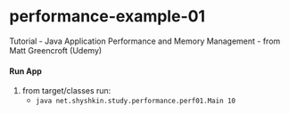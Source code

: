 # performance-example-01
Tutorial - Java Application Performance and Memory Management - from Matt Greencroft (Udemy)

####  Run App

1. from target/classes run:
   - `java net.shyshkin.study.performance.perf01.Main 10`




